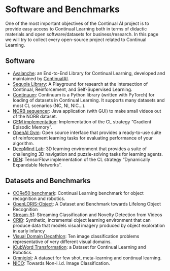 # Software and Benchmarks

One of the most important objectives of the Continual AI project is to provide easy access to Continual Learning both in terms of didactic materials and open software/datasets for business/research. In this page we will try to collect every open-source project related to Continual Learning.

## Software

* [Avalanche](https://avalanche.continualai.org/): an End-to-End Library for Continual Learning, developed and maintained by [ContinualAI](https://www.continualai.org/).
* [Sequoia Library](https://github.com/lebrice/Sequoia): A Playground for research at the intersection of Continual, Reinforcement, and Self-Supervised Learning.
* [Continuum](https://github.com/Continvvm/continuum): Continuum is a Python library \(written with PyTorch\) for loading of datasets in Continual Learning. It supports many datasets and most CL scenarios \(NC, NI, NIC…\).
* [NORB sequencer](https://github.com/vlomonaco/norb-creator): Java application \(with GUI\) to make small videos out of the NORB dataset.
* [GEM implementation](https://github.com/facebookresearch/GradientEpisodicMemory): Implementation of the CL strategy “Gradient Episodic Memory”.
* [OpenAI Gym](https://gym.openai.com/): Open source interface that provides a ready-to-use suite of reinforcement learning tasks for evaluating performance of your algorithm.
* [DeepMind Lab](https://github.com/deepmind/lab): 3D learning environment that provides a suite of challenging 3D navigation and puzzle-solving tasks for learning agents.
* [DEN](https://github.com/jaehong-yoon93/DEN): TensorFlow implementation of the CL strategy “Dynamically Expandable Networks”.

## Datasets and Benchmarks

* [CORe50 benchmark](https://github.com/vlomonaco/core50): Continual Learning benchmark for object recognition and robotics.
* [OpenLORIS-Object](https://lifelong-robotic-vision.github.io/dataset/Data_Object-Recognition.html): A Dataset and Benchmark towards Lifelong Object Recognition
* [Stream-51](https://tyler-hayes.github.io/stream51): Streaming Classification and Novelty Detection from Videos
* [CRIB](https://iolfcv.github.io/): Synthetic, incremental object learning environment that can produce data that models visual imagery produced by object exploration in early infancy
* [Visual Domain Decathlon](https://www.robots.ox.ac.uk/~vgg/decathlon/): Ten image classification problems representative of very different visual domains.
* [iCubWord Transformation](https://robotology.github.io/iCubWorld/#icubworld-transformations-modal): a Dataset for Continual Learning and Robotics.
* [Omniglot](https://github.com/brendenlake/omniglot): A dataset for few shot, meta-learning and continual learning.
* [NICO](https://www.dropbox.com/sh/8mouawi5guaupyb/AAD4fdySrA6fn3PgSmhKwFgva): Towards Non-i.i.d. Image Classification.

